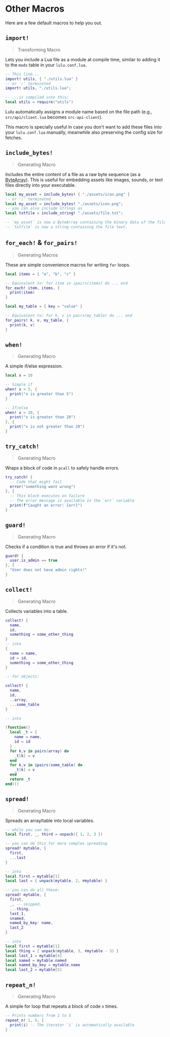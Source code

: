 # Other Macros

Here are a few default macros to help you out.

## `import!`

> Transforming Macro

Lets you include a Lua file as a module at compile time, similar to adding it to the `mods` table in your `lulu.conf.lua`.

```lua
-- This line...
import! utils, { "./utils.lua" }
-- or ';' terminated
import! utils, "./utils.lua";

-- ...is compiled into this:
local utils = require("utils")
```

Lulu automatically assigns a module name based on the file path (e.g., `src/api/client.lua` becomes `src-api-client`).

This macro is specially useful in case you don't want to add these files into your `lulu.conf.lua` manually, meanwhile also preserving the config size for fetches.

## `include_bytes!`

> Generating Macro

Includes the entire content of a file as a raw byte sequence (as a [ByteArray](../reference//helper-classes.md#bytearray)). This is useful for embedding assets like images, sounds, or text files directly into your executable.

```lua
local my_asset = include_bytes! { "./assets/icon.png" }
-- or ';' terminated
local my_asset = include_bytes! "./assets/icon.png";
-- you can also include strings as
local txtfile = include_string! "./assets/file.txt";

-- `my_asset` is now a ByteArray containing the binary data of the file.
-- `txtfile` is now a string containing the file text.
```

## `for_each!` & `for_pairs!`

> Generating Macros

These are simple convenience macros for writing `for` loops.

```lua
local items = { "a", "b", "c" }

-- Equivalent to: for item in ipairs(items) do ... end
for_each! item, items, {
  print(item)
}

local my_table = { key = "value" }

-- Equivalent to: for k, v in pairs(my_table) do ... end
for_pairs! k, v, my_table, {
  print(k, v)
}
```

## `when!`

> Generating Macro

A simple if/else expression.

```lua
local x = 10

-- Simple if
when! x > 5, {
  print("x is greater than 5")
}

-- If/else
when! x > 20, {
  print("x is greater than 20")
}, {
  print("x is not greater than 20")
}
```

## `try_catch!`

> Generating Macro

Wraps a block of code in `pcall` to safely handle errors.

```lua
try_catch! {
  -- Code that might fail
  error("something went wrong")
}, {
  -- This block executes on failure
  -- The error message is available in the `err` variable
  print(f"Caught an error: {err}")
}
```

## `guard!`

> Generating Macro

Checks if a condition is true and throws an error if it's not.

```lua
guard! {
  user.is_admin == true
}, {
  "User does not have admin rights!"
}
```

## `collect!`

> Generating Macro

Collects variables into a table.

```lua
collect! {
  name,
  id,
  something = some_other_thing
}
-- into
{
  name = name,
  id = id,
  something = some_other_thing
}

-- for objects:

collect! {
  name,
  id,
  ..array,
  ...some_table
}

-- into

(function()
  local _t = {
    name = name,
    id = id
  }
  for k,v in pairs(array) do
    _t[k] = v
  end
  for k,v in ipairs(some_table) do
    _t[k] = v
  end
  return _t
end)()
```

## `spread!`

> Generating Macro

Spreads an array/table into local variables.

```lua
-- while you can do:
local first, _, third = unpack({ 1, 2, 3 })

-- you can do this for more complex spreading
spread! mytable, {
  first,
  ...last
}

-- into
local first = mytable[1]
local last = { unpack(mytable, 2, #mytable) }

-- you can do all these:
spread! mytable, {
  first,
  _, -- skipped,
  ...thing,
  last_1,
  &named,
  named_by_key: name,
  last_2
}

-- into
local first = mytable[1]
local thing = { unpack(mytable, 3, #mytable - 3) }
local last_1 = mytable[4]
local named = mytable.named
local named_by_key = mytable.name
local last_2 = mytable[5]
```

## `repeat_n!`

> Generating Macro

A simple for loop that repeats a block of code `n` times.

```lua
-- Prints numbers from 1 to 5
repeat_n! 1, 5, {
  print(i) -- The iterator `i` is automatically available
}
```
